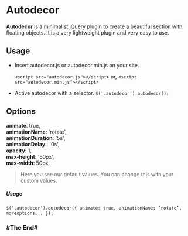 # Autodecor

**Autodecor** is a minimalist jQuery plugin to create a beautiful section with floating objects. It is a very lightweight plugin and very easy to use.

## Usage
- Insert autodecor.js or autodecor.min.js on your site.

	`<script src="autodecor.js"></script>`
	or,
	`<script src="autodecor.min.js"></script>`
	
- Active autodecor with a selector.
	`$('.autodecor').autodecor();`

## Options
**animate**: true,  
**animationName**: 'rotate',  
**animationDuration**: '5s',  
**animationDelay** : '0s',  
**opacity**: 1,  
**max-height**: '50px',  
**max-width**: 50px,  

> Here you see our default values. You can change this with your custom values.

##### Usage
`$('.autodecor').autodecor({
	animate: true,
	animationName: ‘rotate’,
	moreoptions...
});`

### #The End#